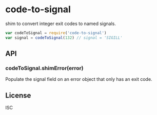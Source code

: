 # code-to-signal

shim to convert integer exit codes to named signals.

```js
var codeToSignal = require('code-to-signal')
var signal = codeToSignal(132) // signal = 'SIGILL'
```

## API

### codeToSignal.shimError(error)

Populate the signal field on an error object that only has
an exit code.

## License

ISC
